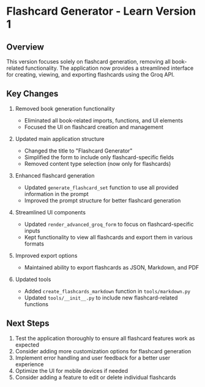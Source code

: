 # Flashcard Generator - Learn Version 1

## Overview
This version focuses solely on flashcard generation, removing all book-related functionality. The application now provides a streamlined interface for creating, viewing, and exporting flashcards using the Groq API.

## Key Changes

1. Removed book generation functionality
   - Eliminated all book-related imports, functions, and UI elements
   - Focused the UI on flashcard creation and management

2. Updated main application structure
   - Changed the title to "Flashcard Generator"
   - Simplified the form to include only flashcard-specific fields
   - Removed content type selection (now only for flashcards)

3. Enhanced flashcard generation
   - Updated `generate_flashcard_set` function to use all provided information in the prompt
   - Improved the prompt structure for better flashcard generation

4. Streamlined UI components
   - Updated `render_advanced_groq_form` to focus on flashcard-specific inputs
   - Kept functionality to view all flashcards and export them in various formats

5. Improved export options
   - Maintained ability to export flashcards as JSON, Markdown, and PDF

6. Updated tools
   - Added `create_flashcards_markdown` function in `tools/markdown.py`
   - Updated `tools/__init__.py` to include new flashcard-related functions

## Next Steps
1. Test the application thoroughly to ensure all flashcard features work as expected
2. Consider adding more customization options for flashcard generation
3. Implement error handling and user feedback for a better user experience
4. Optimize the UI for mobile devices if needed
5. Consider adding a feature to edit or delete individual flashcards